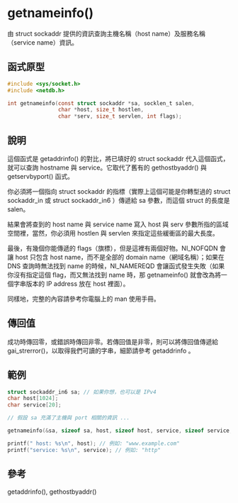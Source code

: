 # getnameinfo()

由 struct sockaddr 提供的資訊查詢主機名稱（host name）及服務名稱（service name）資訊。

## 函式原型

```c
#include <sys/socket.h>
#include <netdb.h>

int getnameinfo(const struct sockaddr *sa, socklen_t salen,
                char *host, size_t hostlen,
                char *serv, size_t servlen, int flags);
```

## 說明

這個函式是 getaddrinfo() 的對比，將已填好的 struct sockaddr 代入這個函式，就可以查詢 hostname 與 service。它取代了舊有的 gethostbyaddr() 與 getservbyport() 函式。

你必須將一個指向 struct sockaddr 的指標（實際上這個可能是你轉型過的 struct sockaddr\_in 或 struct sockaddr\_in6 ）傳遞給 sa 參數，而這個 struct 的長度是 salen。

結果會將查到的 host name 與 service name 寫入 host 與 serv 參數所指的區域空間裡，當然，你必須用 hostlen 與 servlen 來指定這些緩衝區的最大長度。

最後，有幾個你能傳遞的 flags（旗標），但是這裡有兩個好物。NI\_NOFQDN 會讓 host 只包含 host name，而不是全部的 domain name（網域名稱）；如果在 DNS 查詢時無法找到 name 的時候，NI\_NAMEREQD 會讓函式發生失敗（如果你沒有指定這個 flag，而又無法找到 name 時，那 getnameinfo() 就會改為將一個字串版本的 IP address 放在 host 裡面）。

同樣地，完整的內容請參考你電腦上的 man 使用手冊。

## 傳回值

成功時傳回零，或錯誤時傳回非零。若傳回值是非零，則可以將傳回值傳遞給 gai\_strerror()，以取得我們可讀的字串，細節請參考 getaddrinfo 。

## 範例

```c
struct sockaddr_in6 sa; // 如果你想，也可以是 IPv4 
char host[1024];
char service[20];

// 假設 sa 充滿了主機與 port 相關的資訊 ...

getnameinfo(&sa, sizeof sa, host, sizeof host, service, sizeof service, 0);

printf(" host: %s\n", host); // 例如: "www.example.com"
printf("service: %s\n", service); // 例如: "http"
```

## 參考

getaddrinfo(), gethostbyaddr()
